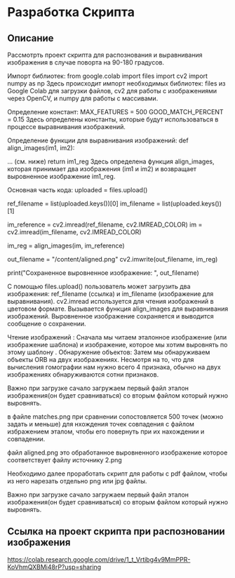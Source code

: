 # Разработка Скрипта
## Описание 
Рассмотрть проект скрипта для распознования и выравнивания изображения в случае поворта на 90-180 градусов.

Импорт библиотек: from google.colab import files import cv2 import numpy as np Здесь происходит импорт необходимых библиотек: files из Google Colab для загрузки файлов, cv2 для работы с изображениями через OpenCV, и numpy для работы с массивами.

Определение констант: MAX_FEATURES = 500 GOOD_MATCH_PERCENT = 0.15 Здесь определены константы, которые будут использоваться в процессе выравнивания изображений.

Определение функции для выравнивания изображений: def align_images(im1, im2):

... (см. ниже)
return im1_reg Здесь определена функция align_images, которая принимает два изображения (im1 и im2) и возвращает выровненное изображение im1_reg.

Основная часть кода: uploaded = files.upload()

ref_filename = list(uploaded.keys())[0] im_filename = list(uploaded.keys())[1]

im_reference = cv2.imread(ref_filename, cv2.IMREAD_COLOR) im = cv2.imread(im_filename, cv2.IMREAD_COLOR)

im_reg = align_images(im, im_reference)

out_filename = "/content/aligned.png" cv2.imwrite(out_filename, im_reg)

print("Сохраненное выровненное изображение: ", out_filename)

С помощью files.upload() пользователь может загрузить два изображения: ref_filename (ссылка) и im_filename (изображение для выравнивания). cv2.imread используется для чтения изображений в цветовом формате. Вызывается функция align_images для выравнивания изображений. Выровненное изображение сохраняется и выводится сообщение о сохранении.

Чтение изображений : Сначала мы читаем эталонное изображение (или изображение шаблона) и изображение, которое мы хотим выровнять по этому шаблону . Обнаружение объектов: Затем мы обнаруживаем объекты ORB на двух изображениях. Несмотря на то, что для вычисления гомографии нам нужно всего 4 признака, обычно на двух изображениях обнаруживаются сотни признаков.

Важно при загрузке сачало загружаем первый файл эталон изображения(он будет сравниваться) со вторым файлом который нужно выровнять.

в файле matches.png при сравнении сопостовляется 500 точек (можно задать и меньше) для нхождения точек совпадения с файлом избражением эталом, чтобы его повернуть при их нахождении и совпадении.

файл aligned.png это обработанное выровненного изображение которое соответствует файлу источнику 2.png

Необходимо далее проработать скрипт для работы с pdf файлом, чтобы из него нарезать отдельно png или jpg файлы.

Важно при загрузке сачало загружаем первый файл эталон изображения(он будет сравниваться) со вторым файлом который нужно выровнять.

## Ссылка на проект скрипта при распозновании изображения
https://colab.research.google.com/drive/1_t_Vrtibg4v9MmPPR-KoVhmQXBMi48rP?usp=sharing
